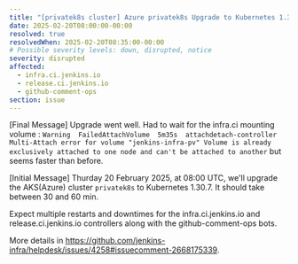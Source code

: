 ```yaml
---
title: "[privatek8s cluster] Azure privatek8s Upgrade to Kubernetes 1.30.7"
date: 2025-02-20T08:00:00-00:00
resolved: true
resolvedWhen: 2025-02-20T08:35:00-00:00
# Possible severity levels: down, disrupted, notice
severity: disrupted
affected:
  - infra.ci.jenkins.io
  - release.ci.jenkins.io
  - github-comment-ops
section: issue
---
```


[Final Message]
Upgrade went well. Had to wait for the infra.ci mounting volume : `Warning  FailedAttachVolume  5m35s  attachdetach-controller  Multi-Attach error for volume "jenkins-infra-pv" Volume is already exclusively attached to one node and can't be attached to another`
but seems faster than before.

[Initial Message]
Thurday 20 February 2025, at 08:00 UTC, we'll upgrade the AKS(Azure) cluster  `privatek8s` to Kubernetes 1.30.7. It should take between 30 and 60 min.

Expect multiple restarts and downtimes for the infra.ci.jenkins.io and release.ci.jenkins.io controllers along with the github-comment-ops bots.

More details in <https://github.com/jenkins-infra/helpdesk/issues/4258#issuecomment-2668175339>.
